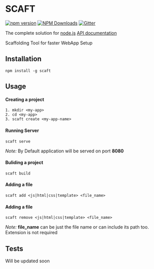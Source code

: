 SCAFT
=========

[![npm version](https://badge.fury.io/js/scaft.svg)](https://badge.fury.io/js/scaft)
[![NPM Downloads](https://img.shields.io/npm/dm/scaft.svg?style=flat)](https://www.npmjs.org/package/scaft)
[![Gitter](https://badges.gitter.im/gourava29/scaft.svg)](https://gitter.im/gourava29/scaft?utm_source=badge&utm_medium=badge&utm_campaign=pr-badge)

  The complete solution for [node.js](http://nodejs.org) [API documentation](https://github.com/gourava29/scaft/)

Scaffolding Tool for faster WebApp Setup

## Installation

  `npm install -g scaft`

## Usage
	
#### Creating a project
	1. mkdir <my-app>
	2. cd <my-app>
	3. scaft create <my-app-name>
	
#### Running Server
	scaft serve
*Note:*	By Default application will be served on port **8080**


#### Buliding a project
	scaft build

#### Adding a file
	scaft add <js|html|css|template> <file_name>

#### Adding a file
	scaft remove <js|html|css|template> <file_name>


*Note:*	**file_name** can be just the file name or can include its path too. Extension is not required		

## Tests

  Will be updated soon